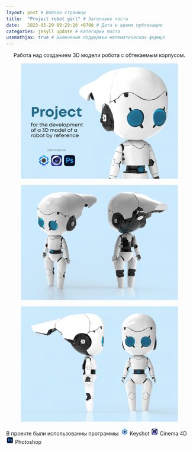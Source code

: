 ```yaml
---
layout: post # Шаблон страницы
title:  "Project robot girl" # Заголовок поста
date:   2023-05-29 09:29:20 +0700 # Дата и время публикации
categories: jekyll update # Категории поста
usemathjax: true # Включение поддержки математических формул
---
```



<div style="text-align: center;">
Работа над созданием 3D модели робота с обтекаемым корпусом.
</div>
<figure>
<img src="/assets\img\robot_post1/1.png" alt="Титульная картинка" class="zoomable" onclick="openModal(this)">
</figure>
<figure>
<img src="/assets\img\robot_post1/2.png" alt="Титульная картинка" class="zoomable" onclick="openModal(this)">
</figure>
<figure>
<img src="/assets\img\robot_post1/3.png" alt="Титульная картинка" class="zoomable" onclick="openModal(this)">
</figure>

<!-- Модальное окно для увеличенного изображения -->
<div id="imageModal" class="modal">
  <span class="close" onclick="closeModal()">&times;</span>
  <img class="modal-content" id="modalImage">
</div>

<style>
.modal {
  display: none;
  position: fixed;
  z-index: 999;
  padding-top: 50px;
  left: 0;
  top: 0;
  width: 100%;
  height: 100%;
  background-color: rgba(0,0,0,0.9);
  cursor: pointer;
}

.modal-content {
  margin: auto;
  display: block;
  max-width: 90%;
  max-height: 90vh;
}

.close {
  position: fixed;
  right: 35px;
  top: 15px;
  color: #f1f1f1;
  font-size: 40px;
  font-weight: bold;
  cursor: pointer;
  z-index: 1000;
}

/* Добавляем медиа-запрос для мобильных устройств */
@media screen and (max-width: 768px) {
  .close {
    right: 50%;
    transform: translateX(50%);
    top: auto;
    bottom: 20px;
    background: rgba(0, 0, 0, 0.5);
    padding: 5px 15px;
    border-radius: 20px;
  }
  
  .modal {
    padding-top: 200px;
  }
}

.zoomable {
  cursor: pointer;
}
</style>

<script>
function openModal(img) {
  var modal = document.getElementById("imageModal");
  var modalImg = document.getElementById("modalImage");
  modal.style.display = "block";
  modalImg.src = img.src;
  
  modal.onclick = function(e) {
    if (e.target === modal || e.target === modalImg) {
      closeModal();
    }
  }
}

function closeModal() {
  document.getElementById("imageModal").style.display = "none";
}
</script>

В проекте были использованны программы:
<img src="/assets/img/icon/keyshot.png" alt="keyshot icon" style="width:20px;"> Keyshot
<img src="/assets/img/icon/cinema4d.png" alt="cinema4d icon" style="width:20px;"> Cinema 4D 
<img src="/assets/img/icon/photoshop.png" alt="photoshop icon" style="width:20px;"> Photoshop
